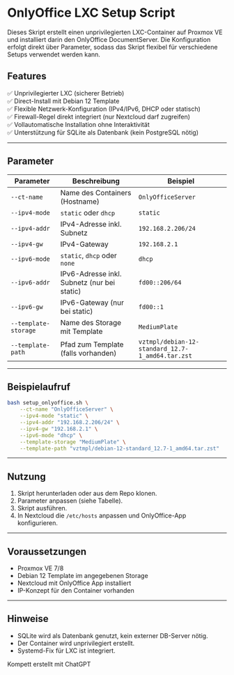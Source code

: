 # OnlyOffice LXC Setup Script

Dieses Skript erstellt einen unprivilegierten LXC-Container auf Proxmox VE und installiert darin den OnlyOffice DocumentServer. Die Konfiguration erfolgt direkt über Parameter, sodass das Skript flexibel für verschiedene Setups verwendet werden kann.

## Features

✅ Unprivilegierter LXC (sicherer Betrieb)  
✅ Direct-Install mit Debian 12 Template  
✅ Flexible Netzwerk-Konfiguration (IPv4/IPv6, DHCP oder statisch)  
✅ Firewall-Regel direkt integriert (nur Nextcloud darf zugreifen)  
✅ Vollautomatische Installation ohne Interaktivität  
✅ Unterstützung für SQLite als Datenbank (kein PostgreSQL nötig)

---

## Parameter

| Parameter | Beschreibung | Beispiel |
|---|---|---|
| `--ct-name` | Name des Containers (Hostname) | `OnlyOfficeServer` |
| `--ipv4-mode` | `static` oder `dhcp` | `static` |
| `--ipv4-addr` | IPv4-Adresse inkl. Subnetz | `192.168.2.206/24` |
| `--ipv4-gw` | IPv4-Gateway | `192.168.2.1` |
| `--ipv6-mode` | `static`, `dhcp` oder `none` | `dhcp` |
| `--ipv6-addr` | IPv6-Adresse inkl. Subnetz (nur bei static) | `fd00::206/64` |
| `--ipv6-gw` | IPv6-Gateway (nur bei static) | `fd00::1` |
| `--template-storage` | Name des Storage mit Template | `MediumPlate` |
| `--template-path` | Pfad zum Template (falls vorhanden) | `vztmpl/debian-12-standard_12.7-1_amd64.tar.zst` |

---

## Beispielaufruf

```bash
bash setup_onlyoffice.sh \
    --ct-name "OnlyOfficeServer" \
    --ipv4-mode "static" \
    --ipv4-addr "192.168.2.206/24" \
    --ipv4-gw "192.168.2.1" \
    --ipv6-mode "dhcp" \
    --template-storage "MediumPlate" \
    --template-path "vztmpl/debian-12-standard_12.7-1_amd64.tar.zst"
```

---

## Nutzung

1. Skript herunterladen oder aus dem Repo klonen.
2. Parameter anpassen (siehe Tabelle).
3. Skript ausführen.
4. In Nextcloud die `/etc/hosts` anpassen und OnlyOffice-App konfigurieren.

---

## Voraussetzungen

- Proxmox VE 7/8
- Debian 12 Template im angegebenen Storage
- Nextcloud mit OnlyOffice App installiert
- IP-Konzept für den Container vorhanden

---

## Hinweise

- SQLite wird als Datenbank genutzt, kein externer DB-Server nötig.
- Der Container wird unprivilegiert erstellt.
- Systemd-Fix für LXC ist integriert.


Kompett erstellt mit ChatGPT

